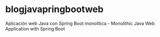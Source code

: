 # blogjavapringbootweb
Aplicación web Java con Spring Boot monolítica - Monolithic Java Web Application with Spring Boot

